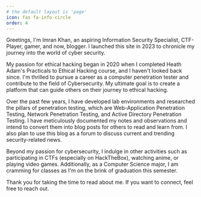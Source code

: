 ```yaml
---
# the default layout is 'page'
icon: fas fa-info-circle
order: 4
---
```

Greetings, I'm Imran Khan, an aspiring Information Security Specialist, CTF-Player, gamer, and now, blogger. I launched this site in 2023 to chronicle my journey into the world of cyber security.

My passion for ethical hacking began in 2020 when I completed Heath Adam's Practicals to Ethical Hacking course, and I haven't looked back since. I'm thrilled to pursue a career as a computer penetration tester and contribute to the field of Cybersecurity. My ultimate goal is to create a platform that can guide others on their journey to ethical hacking.

Over the past few years, I have developed lab environments and researched the pillars of penetration testing, which are Web-Application Penetration Testing, Network Penetration Testing, and Active Directory Penetration Testing. I have meticulously documented my notes and observations and intend to convert them into blog posts for others to read and learn from. I also plan to use this blog as a forum to discuss current and trending security-related news.

Beyond my passion for cybersecurity, I indulge in other activities such as participating in CTFs (especially on HackTheBox), watching anime, or playing video games. Additionally, as a Computer Science major, I am cramming for classes as I'm on the brink of graduation this semester.

Thank you for taking the time to read about me. If you want to connect, feel free to reach out.

